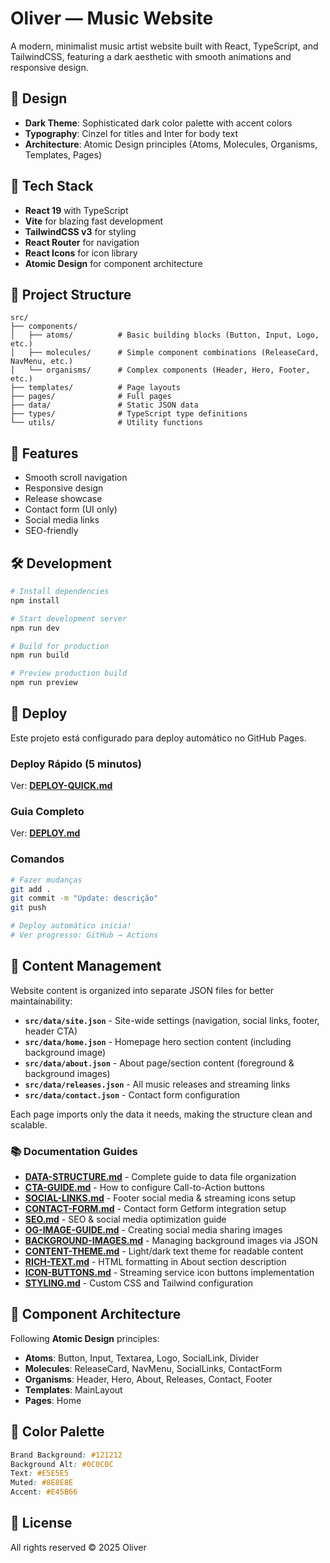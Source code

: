 # Oliver — Music Website

A modern, minimalist music artist website built with React, TypeScript, and TailwindCSS, featuring a dark aesthetic with smooth animations and responsive design.

## 🎨 Design

- **Dark Theme**: Sophisticated dark color palette with accent colors
- **Typography**: Cinzel for titles and Inter for body text
- **Architecture**: Atomic Design principles (Atoms, Molecules, Organisms, Templates, Pages)

## 🚀 Tech Stack

- **React 19** with TypeScript
- **Vite** for blazing fast development
- **TailwindCSS v3** for styling
- **React Router** for navigation
- **React Icons** for icon library
- **Atomic Design** for component architecture

## 📁 Project Structure

```
src/
├── components/
│   ├── atoms/          # Basic building blocks (Button, Input, Logo, etc.)
│   ├── molecules/      # Simple component combinations (ReleaseCard, NavMenu, etc.)
│   └── organisms/      # Complex components (Header, Hero, Footer, etc.)
├── templates/          # Page layouts
├── pages/              # Full pages
├── data/               # Static JSON data
├── types/              # TypeScript type definitions
└── utils/              # Utility functions
```

## 🎵 Features

- Smooth scroll navigation
- Responsive design
- Release showcase
- Contact form (UI only)
- Social media links
- SEO-friendly

## 🛠️ Development

```bash
# Install dependencies
npm install

# Start development server
npm run dev

# Build for production
npm run build

# Preview production build
npm run preview
```

## 🚀 Deploy

Este projeto está configurado para deploy automático no GitHub Pages.

### Deploy Rápido (5 minutos)
Ver: **[DEPLOY-QUICK.md](./DEPLOY-QUICK.md)**

### Guia Completo
Ver: **[DEPLOY.md](./DEPLOY.md)**

### Comandos
```bash
# Fazer mudanças
git add .
git commit -m "Update: descrição"
git push

# Deploy automático inicia!
# Ver progresso: GitHub → Actions
```

## 📝 Content Management

Website content is organized into separate JSON files for better maintainability:

- **`src/data/site.json`** - Site-wide settings (navigation, social links, footer, header CTA)
- **`src/data/home.json`** - Homepage hero section content (including background image)
- **`src/data/about.json`** - About page/section content (foreground & background images)
- **`src/data/releases.json`** - All music releases and streaming links
- **`src/data/contact.json`** - Contact form configuration

Each page imports only the data it needs, making the structure clean and scalable.

### 📚 Documentation Guides

- **[DATA-STRUCTURE.md](./DATA-STRUCTURE.md)** - Complete guide to data file organization
- **[CTA-GUIDE.md](./CTA-GUIDE.md)** - How to configure Call-to-Action buttons
- **[SOCIAL-LINKS.md](./SOCIAL-LINKS.md)** - Footer social media & streaming icons setup
- **[CONTACT-FORM.md](./CONTACT-FORM.md)** - Contact form Getform integration setup
- **[SEO.md](./SEO.md)** - SEO & social media optimization guide
- **[OG-IMAGE-GUIDE.md](./OG-IMAGE-GUIDE.md)** - Creating social media sharing images
- **[BACKGROUND-IMAGES.md](./BACKGROUND-IMAGES.md)** - Managing background images via JSON
- **[CONTENT-THEME.md](./CONTENT-THEME.md)** - Light/dark text theme for readable content
- **[RICH-TEXT.md](./RICH-TEXT.md)** - HTML formatting in About section description
- **[ICON-BUTTONS.md](./ICON-BUTTONS.md)** - Streaming service icon buttons implementation
- **[STYLING.md](./STYLING.md)** - Custom CSS and Tailwind configuration

## 🎯 Component Architecture

Following **Atomic Design** principles:

- **Atoms**: Button, Input, Textarea, Logo, SocialLink, Divider
- **Molecules**: ReleaseCard, NavMenu, SocialLinks, ContactForm
- **Organisms**: Header, Hero, About, Releases, Contact, Footer
- **Templates**: MainLayout
- **Pages**: Home

## 🌈 Color Palette

```css
Brand Background: #121212
Background Alt: #0C0C0C
Text: #E5E5E5
Muted: #8E8E8E
Accent: #E45B66
```

## 📄 License

All rights reserved © 2025 Oliver

